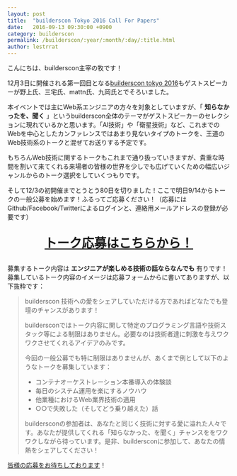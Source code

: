 ```yaml
---
layout: post
title:  "builderscon Tokyo 2016 Call For Papers"
date:   2016-09-13 09:30:00 +0900
category: builderscon
permalink: /builderscon/:year/:month/:day/:title.html
author: lestrrat
---
```


こんにちは、builderscon主宰の牧です！

12月3日に開催される第一回目となる[builderscon tokyo 2016](https://builderscon.io/builderscon/tokyo/2016")もゲストスピーカーが野上氏、三宅氏、mattn氏、九岡氏とでそろいました。

本イベントでは主にWeb系エンジニアの方々を対象としていますが、「 **知らなかったを、聞く** 」というbuilderscon全体のテーマがゲストスピーカーのセレクションに現れているかと思います。「AI技術」や「衛星技術」など、これまでのWebを中心としたカンファレンスではあまり見ないタイプのトークを、王道のWeb技術系のトークと混ぜてお送りする予定です。

もちろんWeb技術に関するトークもこれまで通り扱っていきますが、貴重な時間を割いて来てくれる来場者の皆様の世界を少しでも広げていくための幅広いジャンルからのトーク選択をしていくつもりです。

そして12/3の初開催までとうとう80日を切りました！ここで明日9/14からトークの一般公募を始めます！ふるってご応募ください！（応募にはGithub/Facebook/Twitterによるログインと、連絡用メールアドレスの登録が必要です）

<p style="text-align: center; font-weight: bold; font-size: 2em"><a href="https://builderscon.io/builderscon/2016/cfp">トーク応募はこちらから！</a></p>


募集するトーク内容は **エンジニアが楽しめる技術の話ならなんでも** 有りです！募集しているトーク内容のイメージは応募フォームからに書いてありますが、以下抜粋です：

> builderscon 技術への愛をシェアしていただける方であればどなたでも登壇のチャンスがあります！
>
> buildersconではトーク内容に関して特定のプログラミング言語や技術スタック等による制限はありません。必要なのは技術者達に刺激を与えワクワクさせてくれるアイデアのみです。
> 
> 今回の一般公募でも特に制限はありませんが、あくまで例として以下のようなトークを募集しています：
>
>   * コンテナオーケストレーション本番導入の体験談
>   * 毎日のシステム運用を楽にするノウハウ
>   * 他業種におけるWeb業界技術の適用
>   * ○○で失敗した（そしてどう乗り越えた）話
>
> buildersconの参加者は、あなたと同じく技術に対する愛に溢れた人々です。あなたが提供してくれる「知らなかった、を聞く」チャンスををワクワクしながら待っています。是非、buildersconに参加して、あなたの情熱をシェアしてください！

[皆様の応募をお待ちしております](https://builderscon.io/builderscon/tokyo/2016/cfp)！